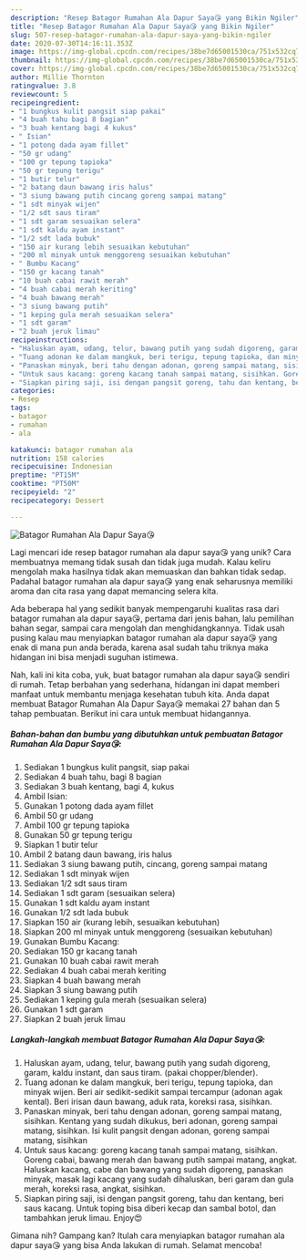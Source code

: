 ```yaml
---
description: "Resep Batagor Rumahan Ala Dapur Saya😘 yang Bikin Ngiler"
title: "Resep Batagor Rumahan Ala Dapur Saya😘 yang Bikin Ngiler"
slug: 507-resep-batagor-rumahan-ala-dapur-saya-yang-bikin-ngiler
date: 2020-07-30T14:16:11.353Z
image: https://img-global.cpcdn.com/recipes/38be7d65001530ca/751x532cq70/batagor-rumahan-ala-dapur-saya😘-foto-resep-utama.jpg
thumbnail: https://img-global.cpcdn.com/recipes/38be7d65001530ca/751x532cq70/batagor-rumahan-ala-dapur-saya😘-foto-resep-utama.jpg
cover: https://img-global.cpcdn.com/recipes/38be7d65001530ca/751x532cq70/batagor-rumahan-ala-dapur-saya😘-foto-resep-utama.jpg
author: Millie Thornton
ratingvalue: 3.8
reviewcount: 5
recipeingredient:
- "1 bungkus kulit pangsit siap pakai"
- "4 buah tahu bagi 8 bagian"
- "3 buah kentang bagi 4 kukus"
- " Isian"
- "1 potong dada ayam fillet"
- "50 gr udang"
- "100 gr tepung tapioka"
- "50 gr tepung terigu"
- "1 butir telur"
- "2 batang daun bawang iris halus"
- "3 siung bawang putih cincang goreng sampai matang"
- "1 sdt minyak wijen"
- "1/2 sdt saus tiram"
- "1 sdt garam sesuaikan selera"
- "1 sdt kaldu ayam instant"
- "1/2 sdt lada bubuk"
- "150 air kurang lebih sesuaikan kebutuhan"
- "200 ml minyak untuk menggoreng sesuaikan kebutuhan"
- " Bumbu Kacang"
- "150 gr kacang tanah"
- "10 buah cabai rawit merah"
- "4 buah cabai merah keriting"
- "4 buah bawang merah"
- "3 siung bawang putih"
- "1 keping gula merah sesuaikan selera"
- "1 sdt garam"
- "2 buah jeruk limau"
recipeinstructions:
- "Haluskan ayam, udang, telur, bawang putih yang sudah digoreng, garam, kaldu instant, dan saus tiram. (pakai chopper/blender)."
- "Tuang adonan ke dalam mangkuk, beri terigu, tepung tapioka, dan minyak wijen. Beri air sedikit-sedikit sampai tercampur (adonan agak kental). Beri irisan daun bawang, aduk rata, koreksi rasa, sisihkan."
- "Panaskan minyak, beri tahu dengan adonan, goreng sampai matang, sisihkan. Kentang yang sudah dikukus, beri adonan, goreng sampai matang, sisihkan. Isi kulit pangsit dengan adonan, goreng sampai matang, sisihkan"
- "Untuk saus kacang: goreng kacang tanah sampai matang, sisihkan. Goreng cabai, bawang merah dan bawang putih sampai matang, angkat. Haluskan kacang, cabe dan bawang yang sudah digoreng, panaskan minyak, masak lagi kacang yang sudah dihaluskan, beri garam dan gula merah, koreksi rasa, angkat, sisihkan."
- "Siapkan piring saji, isi dengan pangsit goreng, tahu dan kentang, beri saus kacang. Untuk toping bisa diberi kecap dan sambal botol, dan tambahkan jeruk limau. Enjoy😍"
categories:
- Resep
tags:
- batagor
- rumahan
- ala

katakunci: batagor rumahan ala 
nutrition: 158 calories
recipecuisine: Indonesian
preptime: "PT15M"
cooktime: "PT50M"
recipeyield: "2"
recipecategory: Dessert

---
```



![Batagor Rumahan Ala Dapur Saya😘](https://img-global.cpcdn.com/recipes/38be7d65001530ca/751x532cq70/batagor-rumahan-ala-dapur-saya😘-foto-resep-utama.jpg)

Lagi mencari ide resep batagor rumahan ala dapur saya😘 yang unik? Cara membuatnya memang tidak susah dan tidak juga mudah. Kalau keliru mengolah maka hasilnya tidak akan memuaskan dan bahkan tidak sedap. Padahal batagor rumahan ala dapur saya😘 yang enak seharusnya memiliki aroma dan cita rasa yang dapat memancing selera kita.

Ada beberapa hal yang sedikit banyak mempengaruhi kualitas rasa dari batagor rumahan ala dapur saya😘, pertama dari jenis bahan, lalu pemilihan bahan segar, sampai cara mengolah dan menghidangkannya. Tidak usah pusing kalau mau menyiapkan batagor rumahan ala dapur saya😘 yang enak di mana pun anda berada, karena asal sudah tahu triknya maka hidangan ini bisa menjadi suguhan istimewa.




Nah, kali ini kita coba, yuk, buat batagor rumahan ala dapur saya😘 sendiri di rumah. Tetap berbahan yang sederhana, hidangan ini dapat memberi manfaat untuk membantu menjaga kesehatan tubuh kita. Anda dapat membuat Batagor Rumahan Ala Dapur Saya😘 memakai 27 bahan dan 5 tahap pembuatan. Berikut ini cara untuk membuat hidangannya.

<!--inarticleads1-->

##### Bahan-bahan dan bumbu yang dibutuhkan untuk pembuatan Batagor Rumahan Ala Dapur Saya😘:

1. Sediakan 1 bungkus kulit pangsit, siap pakai
1. Sediakan 4 buah tahu, bagi 8 bagian
1. Sediakan 3 buah kentang, bagi 4, kukus
1. Ambil  Isian:
1. Gunakan 1 potong dada ayam fillet
1. Ambil 50 gr udang
1. Ambil 100 gr tepung tapioka
1. Gunakan 50 gr tepung terigu
1. Siapkan 1 butir telur
1. Ambil 2 batang daun bawang, iris halus
1. Sediakan 3 siung bawang putih, cincang, goreng sampai matang
1. Sediakan 1 sdt minyak wijen
1. Sediakan 1/2 sdt saus tiram
1. Sediakan 1 sdt garam (sesuaikan selera)
1. Gunakan 1 sdt kaldu ayam instant
1. Gunakan 1/2 sdt lada bubuk
1. Siapkan 150 air (kurang lebih, sesuaikan kebutuhan)
1. Siapkan 200 ml minyak untuk menggoreng (sesuaikan kebutuhan)
1. Gunakan  Bumbu Kacang:
1. Sediakan 150 gr kacang tanah
1. Gunakan 10 buah cabai rawit merah
1. Sediakan 4 buah cabai merah keriting
1. Siapkan 4 buah bawang merah
1. Siapkan 3 siung bawang putih
1. Sediakan 1 keping gula merah (sesuaikan selera)
1. Gunakan 1 sdt garam
1. Siapkan 2 buah jeruk limau




<!--inarticleads2-->

##### Langkah-langkah membuat Batagor Rumahan Ala Dapur Saya😘:

1. Haluskan ayam, udang, telur, bawang putih yang sudah digoreng, garam, kaldu instant, dan saus tiram. (pakai chopper/blender).
1. Tuang adonan ke dalam mangkuk, beri terigu, tepung tapioka, dan minyak wijen. Beri air sedikit-sedikit sampai tercampur (adonan agak kental). Beri irisan daun bawang, aduk rata, koreksi rasa, sisihkan.
1. Panaskan minyak, beri tahu dengan adonan, goreng sampai matang, sisihkan. Kentang yang sudah dikukus, beri adonan, goreng sampai matang, sisihkan. Isi kulit pangsit dengan adonan, goreng sampai matang, sisihkan
1. Untuk saus kacang: goreng kacang tanah sampai matang, sisihkan. Goreng cabai, bawang merah dan bawang putih sampai matang, angkat. Haluskan kacang, cabe dan bawang yang sudah digoreng, panaskan minyak, masak lagi kacang yang sudah dihaluskan, beri garam dan gula merah, koreksi rasa, angkat, sisihkan.
1. Siapkan piring saji, isi dengan pangsit goreng, tahu dan kentang, beri saus kacang. Untuk toping bisa diberi kecap dan sambal botol, dan tambahkan jeruk limau. Enjoy😍




Gimana nih? Gampang kan? Itulah cara menyiapkan batagor rumahan ala dapur saya😘 yang bisa Anda lakukan di rumah. Selamat mencoba!
